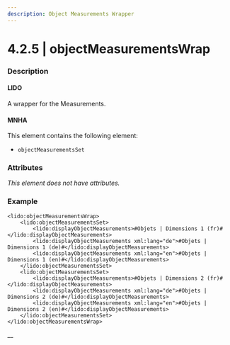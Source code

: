 ```yaml
---
description: Object Measurements Wrapper
---
```


# 4.2.5 | objectMeasurementsWrap

### Description

#### LIDO

A wrapper for the Measurements.

#### MNHA

This element contains the following element:

* `objectMeasurementsSet`

### Attributes

_This element does not have attributes._

### **Example**

```markup
<lido:objectMeasurementsWrap>
    <lido:objectMeasurementsSet>
        <lido:displayObjectMeasurements>#Objets | Dimensions 1 (fr)#</lido:displayObjectMeasurements>
        <lido:displayObjectMeasurements xml:lang="de">#Objets | Dimensions 1 (de)#</lido:displayObjectMeasurements>
        <lido:displayObjectMeasurements xml:lang="en">#Objets | Dimensions 1 (en)#</lido:displayObjectMeasurements>
    </lido:objectMeasurementsSet>
    <lido:objectMeasurementsSet>
        <lido:displayObjectMeasurements>#Objets | Dimensions 2 (fr)#</lido:displayObjectMeasurements>
        <lido:displayObjectMeasurements xml:lang="de">#Objets | Dimensions 2 (de)#</lido:displayObjectMeasurements>
        <lido:displayObjectMeasurements xml:lang="en">#Objets | Dimensions 2 (en)#</lido:displayObjectMeasurements>
    </lido:objectMeasurementsSet>
</lido:objectMeasurementsWrap>
```

__
